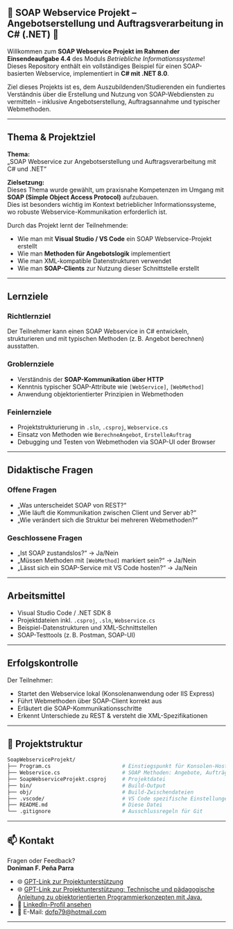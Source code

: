 ## 🔷 SOAP Webservice Projekt – Angebotserstellung und Auftragsverarbeitung in C# (.NET) 🔷

Willkommen zum **SOAP Webservice Projekt im Rahmen der Einsendeaufgabe 4.4** des Moduls *Betriebliche Informationssysteme*!  
Dieses Repository enthält ein vollständiges Beispiel für einen SOAP-basierten Webservice, implementiert in **C# mit .NET 8.0**.

Ziel dieses Projekts ist es, dem Auszubildenden/Studierenden ein fundiertes Verständnis über die Erstellung und Nutzung von SOAP-Webdiensten zu vermitteln – inklusive Angebotserstellung, Auftragsannahme und typischer Webmethoden.

---

## Thema & Projektziel

**Thema:**  
„SOAP Webservice zur Angebotserstellung und Auftragsverarbeitung mit C# und .NET“

**Zielsetzung:**  
Dieses Thema wurde gewählt, um praxisnahe Kompetenzen im Umgang mit **SOAP (Simple Object Access Protocol)** aufzubauen.  
Dies ist besonders wichtig im Kontext betrieblicher Informationssysteme, wo robuste Webservice-Kommunikation erforderlich ist.

Durch das Projekt lernt der Teilnehmende:

- Wie man mit **Visual Studio / VS Code** ein SOAP Webservice-Projekt erstellt
- Wie man **Methoden für Angebotslogik** implementiert
- Wie man XML-kompatible Datenstrukturen verwendet
- Wie man **SOAP-Clients** zur Nutzung dieser Schnittstelle erstellt

---

## Lernziele

### Richtlernziel
Der Teilnehmer kann einen SOAP Webservice in C# entwickeln, strukturieren und mit typischen Methoden (z. B. Angebot berechnen) ausstatten.

### Groblernziele
- Verständnis der **SOAP-Kommunikation über HTTP**
- Kenntnis typischer SOAP-Attribute wie `[WebService]`, `[WebMethod]`
- Anwendung objektorientierter Prinzipien in Webmethoden

### Feinlernziele
- Projektstrukturierung in `.sln`, `.csproj`, `Webservice.cs`
- Einsatz von Methoden wie `BerechneAngebot`, `ErstelleAuftrag`
- Debugging und Testen von Webmethoden via SOAP-UI oder Browser

---

## Didaktische Fragen

### Offene Fragen
- „Was unterscheidet SOAP von REST?“  
- „Wie läuft die Kommunikation zwischen Client und Server ab?“  
- „Wie verändert sich die Struktur bei mehreren Webmethoden?“  

### Geschlossene Fragen
- „Ist SOAP zustandslos?“ → Ja/Nein  
- „Müssen Methoden mit `[WebMethod]` markiert sein?“ → Ja/Nein  
- „Lässt sich ein SOAP-Service mit VS Code hosten?“ → Ja/Nein  

---

## Arbeitsmittel

- Visual Studio Code / .NET SDK 8
- Projektdateien inkl. `.csproj`, `.sln`, `Webservice.cs`
- Beispiel-Datenstrukturen und XML-Schnittstellen
- SOAP-Testtools (z. B. Postman, SOAP-UI)

---

## Erfolgskontrolle

Der Teilnehmer:

- Startet den Webservice lokal (Konsolenanwendung oder IIS Express)
- Führt Webmethoden über SOAP-Client korrekt aus
- Erläutert die SOAP-Kommunikationsschritte
- Erkennt Unterschiede zu REST & versteht die XML-Spezifikationen

---

## 📂 Projektstruktur

```bash
SoapWebserviceProjekt/
├── Program.cs                       # Einstiegspunkt für Konsolen-Host
├── Webservice.cs                    # SOAP Methoden: Angebote, Aufträge
├── SoapWebserviceProjekt.csproj     # Projektdatei
├── bin/                             # Build-Output
├── obj/                             # Build-Zwischendateien
├── .vscode/                         # VS Code spezifische Einstellungen
├── README.md                        # Diese Datei
└── .gitignore                       # Ausschlussregeln für Git

````
---

## 📫 Kontakt

Fragen oder Feedback?  
**Doniman F. Peña Parra**

- 🌐 [GPT-Link zur Projektunterstützung](https://chatgpt.com/g/g-67f2ec205b0c819181790826b6abdad6-tutor-fur-betriebliche-informationssysteme)
- 🌐 [GPT-Link zur Projektunterstützung: Technische und pädagogische Anleitung zu objektorientierten Programmierkonzepten mit Java.](https://chatgpt.com/g/g-gHoshJs8N-oop)
- 🔗 [LinkedIn-Profil ansehen](https://www.linkedin.com/in/doniman-francisco-pe%C3%B1a-parra-609263232/)
- 📧 E-Mail: [dofp79@hotmail.com](mailto:dofp79@hotmail.com)

---





